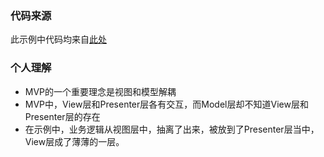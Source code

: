 ### 代码来源
此示例中代码均来自[此处](http://blog.csdn.net/vector_yi/article/details/24719873)

### 个人理解
- MVP的一个重要理念是视图和模型解耦
- MVP中，View层和Presenter层各有交互，而Model层却不知道View层和Presenter层的存在
- 在示例中，业务逻辑从视图层中，抽离了出来，被放到了Presenter层当中，View层成了薄薄的一层。
